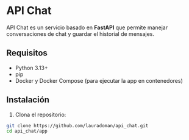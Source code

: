 # API Chat

API Chat es un servicio basado en **FastAPI** que permite manejar conversaciones de chat y guardar el historial de mensajes.

## Requisitos

- Python 3.13+
- pip
- Docker y Docker Compose (para ejecutar la app en contenedores)

## Instalación

1. Clona el repositorio:
```bash
git clone https://github.com/lauradoman/api_chat.git
cd api_chat/app
